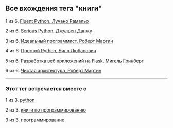 ## Все вхождения тега "книги"

1 из 6. [Fluent Python, Лучано Рамальо](./2020-07-12_fluent_python.md)

2 из 6. [Serious Python, Джульен Данжу](./2020-07-12_serious_python.md)

3 из 6. [Идеальный программист, Роберт Мартин](./2020-07-17_idealniy_programmist_martin.md)

4 из 6. [Простой Python, Билл Любанович](./2020-07-12_introducing_python.md)

5 из 6. [Разработка веб приложений на Flask, Мигель Гринберг](./2020-07-12_web_prilozhenia_flask.md)

6 из 6. [Чистая архитектура, Роберт Мартин](./2021-02-28_chistaya_architectura_martin.md)

---

### Этот тег встречается вместе с

1 из 3. [python](./meta_python.md)

2 из 3. [книги по программированию](./meta_knigi_po_programmirovaniy.md)

3 из 3. [программирование](./meta_programmirovanie.md)

